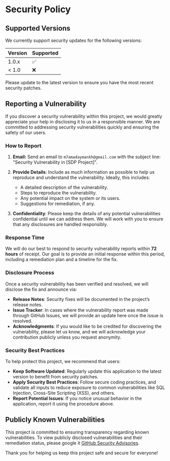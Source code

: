 # Security Policy

## Supported Versions

We currently support security updates for the following versions:

| Version | Supported          |
| ------- | ------------------ |
| 1.0.x   | :white_check_mark: |
| < 1.0   | :x:                |

Please update to the latest version to ensure you have the most recent security patches.

## Reporting a Vulnerability

If you discover a security vulnerability within this project, we would greatly appreciate your help in disclosing it to us in a responsible manner. We are committed to addressing security vulnerabilities quickly and ensuring the safety of our users.

### How to Report

1. **Email:** Send an email to `m7amadaymankh@gmail.com` with the subject line: "Security Vulnerability in [SDP Project]".

2. **Provide Details**: Include as much information as possible to help us reproduce and understand the vulnerability. Ideally, this includes:
   - A detailed description of the vulnerability.
   - Steps to reproduce the vulnerability.
   - Any potential impact on the system or its users.
   - Suggestions for remediation, if any.

3. **Confidentiality**: Please keep the details of any potential vulnerabilities confidential until we can address them. We will work with you to ensure that any disclosures are handled responsibly.

### Response Time

We will do our best to respond to security vulnerability reports within **72 hours** of receipt. Our goal is to provide an initial response within this period, including a remediation plan and a timeline for the fix.

### Disclosure Process

Once a security vulnerability has been verified and resolved, we will disclose the fix and announce via:

- **Release Notes**: Security fixes will be documented in the project’s release notes.
- **Issue Tracker**: In cases where the vulnerability report was made through GitHub Issues, we will provide an update here once the issue is resolved.
- **Acknowledgments**: If you would like to be credited for discovering the vulnerability, please let us know, and we will acknowledge your contribution publicly unless you request anonymity.

### Security Best Practices

To help protect this project, we recommend that users:

- **Keep Software Updated**: Regularly update this application to the latest version to benefit from security patches.
- **Apply Security Best Practices**: Follow secure coding practices, and validate all inputs to reduce exposure to common vulnerabilities like SQL Injection, Cross-Site Scripting (XSS), and others.
- **Report Potential Issues**: If you notice unusual behavior in the application, report it using the procedure above.

## Publicly Known Vulnerabilities

This project is committed to ensuring transparency regarding known vulnerabilities. To view publicly disclosed vulnerabilities and their remediation status, please google it [GitHub Security Advisories](https://google.com/).

Thank you for helping us keep this project safe and secure for everyone!

